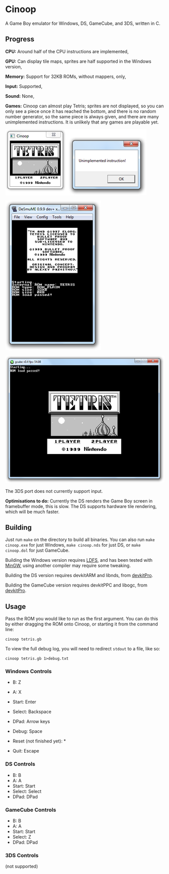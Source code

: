 Cinoop
======
A Game Boy emulator for Windows, DS, GameCube, and 3DS, written in C.

## Progress
**CPU:** Around half of the CPU instructions are implemented,

**GPU:** Can display tile maps, sprites are half supported in the Windows version,

**Memory:** Support for 32KB ROMs, without mappers, only,

**Input:** Supported,

**Sound:** None,

**Games:** Cinoop can almost play Tetris; sprites are not displayed, so you can only see a piece once it has reached the bottom, and there is no random number generator, so the same piece is always given, and there are many unimplemented instructions. It is unlikely that any games are playable yet.

![Running Tetris](tetris.png)

![DS emulator running Cinoop](ds.png)

![GameCube emulator running Cinoop](gamecube.png)

The 3DS port does not currently support input.

**Optimisations to do:** Currently the DS renders the Game Boy screen in framebuffer mode, this is slow. The DS supports hardware tile rendering, which will be much faster.

## Building
Just run `make` on the directory to build all binaries. You can also run `make cinoop.exe` for just Windows, `make cinoop.nds` for just DS, or `make cinoop.dol` for just GameCube.

Building the Windows version requires [LDFS](https://github.com/CTurt/LDFS), and has been tested with [MinGW](http://www.mingw.org/), using another compiler may require some tweaking.

Building the DS version requires devkitARM and libnds, from [devkitPro](http://devkitPro.org).

Building the GameCube version requires devkitPPC and libogc, from [devkitPro](http://devkitPro.org).

## Usage
Pass the ROM you would like to run as the first argument. You can do this by either dragging the ROM onto Cinoop, or starting it from the command line:

    cinoop tetris.gb

To view the full debug log, you will need to redirect `stdout` to a file, like so:

    cinoop tetris.gb 1>debug.txt

### Windows Controls
- B: Z
- A: X
- Start: Enter
- Select: Backspace
- DPad: Arrow keys

- Debug: Space
- Reset (not finished yet): *
- Quit: Escape

### DS Controls
- B: B
- A: A
- Start: Start
- Select: Select
- DPad: DPad

### GameCube Controls
- B: B
- A: A
- Start: Start
- Select: Z
- DPad: DPad

### 3DS Controls
(not supported)